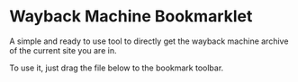 # Wayback Machine Bookmarklet
A simple and ready to use tool to directly get the wayback machine archive of the current site you are in.

To use it, just drag the file below to the bookmark toolbar.
